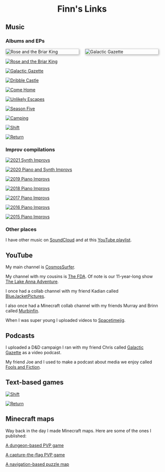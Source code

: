 <center> <h1> Finn's Links </h1> </center>

## Music

### Albums and EPs

<style>
.grid {
  display: grid;
  grid-template-columns: repeat(auto-fill, minmax(200px, 1fr));
  grid-gap: 20px;
  align-items: stretch;
  }
.grid img {
  border: 1px solid #ccc;
  box-shadow: 2px 2px 6px 0px  rgba(0,0,0,0.3);
  max-width: 100%;
}
</style>
<main class="grid">
  <img src="/assets/images/album_art/Rose_and_the_Briar_King.png" alt="Rose and the Briar King">
  <img src="/assets/images/album_art/Galactic_Gazette.png" alt="Galactic Gazette">
</main>

[![Rose and the Briar King](./assets/images/album_art/Rose_and_the_Briar_King.png#default)](https://distrokid.com/hyperfollow/finnmayhew/rose-and-the-briar-king)

[![Galactic Gazette](./assets/images/album_art/Galactic_Gazette.png#default)](https://distrokid.com/hyperfollow/finnmayhew/galactic-gazette-original-game-soundtrack)

[![Dribble Castle](./assets/images/album_art/Dribble_Castle.png#default)](https://distrokid.com/hyperfollow/finnmayhew/dribble-castle)

[![Come Home](./assets/images/album_art/Come_Home.jpeg#default)](https://distrokid.com/hyperfollow/finnmayhew/come-home)

[![Unlikely Escapes](./assets/images/album_art/Unlikely_Escapes.jpg#default)](https://distrokid.com/hyperfollow/finnmayhew/unlikely-escapes)

[![Season Five](./assets/images/album_art/Season_Five.png#default)](https://distrokid.com/hyperfollow/finnmayhew/season-five-original-game-soundtrack)

[![Camping](./assets/images/album_art/Camping.jpg#default)](https://distrokid.com/hyperfollow/finnmayhew/camping)

[![Shift](./assets/images/album_art/Shift.png#default)](https://distrokid.com/hyperfollow/finnmayhew/shift-original-game-soundtrack-2)

[![Return](./assets/images/album_art/Return.png#default)](https://distrokid.com/hyperfollow/finnmayhew/return-original-game-soundtrack)

### Improv compilations

[![2021 Synth Improvs](./assets/images/album_art/2021.png#default)](https://distrokid.com/hyperfollow/finnmayhew/2021-synth-improvs)

[![2020 Piano and Synth Improvs](./assets/images/album_art/2020.png#default)](https://distrokid.com/hyperfollow/finnmayhew/2020-piano-and-synth-improvs)

[![2019 Piano Improvs](./assets/images/album_art/2019.png#default)](https://distrokid.com/hyperfollow/finnmayhew/2019-piano-improvs)

[![2018 Piano Improvs](./assets/images/album_art/2018.png#default)](https://distrokid.com/hyperfollow/finnmayhew/2018-piano-improvs)

[![2017 Piano Improvs](./assets/images/album_art/2017.png#default)](https://distrokid.com/hyperfollow/finnmayhew/2017-piano-improvs)

[![2016 Piano Improvs](./assets/images/album_art/2016.png#default)](https://distrokid.com/hyperfollow/finnmayhew/2016-piano-improvs)

[![2015 Piano Improvs](./assets/images/album_art/2015.png#default)](https://distrokid.com/hyperfollow/finnmayhew/2015-piano-improvs)

### Other places

I have other music on [SoundCloud](https://soundcloud.com/finn_mayhew) and at this [YouTube playlist](https://youtube.com/playlist?list=PLQYp802x2h5lnPGwxipS3Gde2eYam1sCW).

## YouTube

My main channel is [CosmosSurfer](https://www.youtube.com/user/CosmosSurfer).

My channel with my cousins is [The FDA](https://www.youtube.com/channel/UCHeY1Kl8McHo4t0XDGarjXw). Of note is our 11-year-long show [The Lake Anna Adventure](https://www.youtube.com/playlist?list=PLFzLTsl90mSeENZSXNPlrUGsAtglbUBq9).

I once had a collab channel with my friend Kadian called [BlueJacketPictures](https://www.youtube.com/user/BlueJacketPictures).

I also once had a Minecraft collab channel with my friends Murray and Brinn called [Murbinfin](https://www.youtube.com/channel/UCLRcrbMLZpdSP6WMuoAfZ_w).

When I was super young I uploaded videos to [Spacetimejig](https://www.youtube.com/user/spacetimejig).

## Podcasts

I uploaded a D&D campaign I ran with my friend Chris called [Galactic Gazette](https://www.youtube.com/channel/UCLuVq-5ipyyXaRrZ-50c2FA) as a video podcast.

My friend Joe and I used to make a podcast about media we enjoy called [Fools and Fiction](https://anchor.fm/foolsandfiction).

## Text-based games

[![Shift](./assets/images/game_art/shift.webp#default)](https://devilskettle.wixsite.com/games/shift)

[![Return](./assets/images/game_art/return.webp#default)](https://devilskettle.wixsite.com/games/return)

## Minecraft maps

Way back in the day I made Minecraft maps. Here are some of the ones I published:

[A dungeon-based PVP game](https://www.planetminecraft.com/project/oubliette-minigame/)

[A capture-the-flag PVP game](https://www.planetminecraft.com/project/capture-the-flag-pvp-18/)

[A navigation-based puzzle map](https://www.planetminecraft.com/project/another-one-of-those-non-euclidean-puzzle-maps/)

